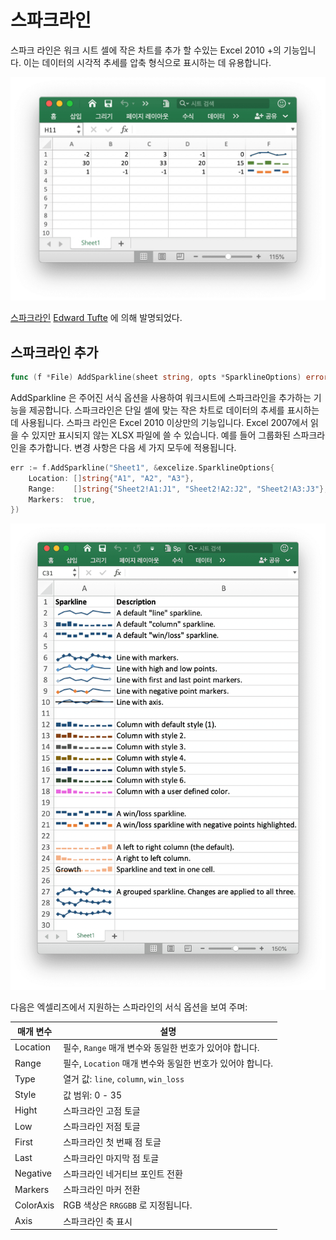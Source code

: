 # 스파크라인

스파크 라인은 워크 시트 셀에 작은 차트를 추가 할 수있는 Excel 2010 +의 기능입니다. 이는 데이터의 시각적 추세를 압축 형식으로 표시하는 데 유용합니다.

<p align="center"><img width="612" src="./images/sparkline_01.png" alt="create sparkline with excelize using Go"></p>

[스파크라인](https://en.wikipedia.org/wiki/Sparklines) [Edward Tufte](https://en.wikipedia.org/wiki/Edward_Tufte) 에 의해 발명되었다.

## 스파크라인 추가

```go
func (f *File) AddSparkline(sheet string, opts *SparklineOptions) error
```

AddSparkline 은 주어진 서식 옵션을 사용하여 워크시트에 스파크라인을 추가하는 기능을 제공합니다. 스파크라인은 단일 셀에 맞는 작은 차트로 데이터의 추세를 표시하는 데 사용됩니다. 스파크 라인은 Excel 2010 이상만의 기능입니다. Excel 2007에서 읽을 수 있지만 표시되지 않는 XLSX 파일에 쓸 수 있습니다. 예를 들어 그룹화된 스파크라인을 추가합니다. 변경 사항은 다음 세 가지 모두에 적용됩니다.

```go
err := f.AddSparkline("Sheet1", &excelize.SparklineOptions{
    Location: []string{"A1", "A2", "A3"},
    Range:    []string{"Sheet2!A1:J1", "Sheet2!A2:J2", "Sheet2!A3:J3"},
    Markers:  true,
})
```

<p align="center"><img width="651" src="./images/sparkline_02.png" alt="create sparkline with excelize using Go"></p>

다음은 엑셀리즈에서 지원하는 스파라인의 서식 옵션을 보여 주며:

매개 변수 | 설명
---|---
Location  | 필수, `Range` 매개 변수와 동일한 번호가 있어야 합니다.
Range     | 필수, `Location` 매개 변수와 동일한 번호가 있어야 합니다.
Type      | 열거 값: `line`, `column`, `win_loss`
Style     | 값 범위: 0 - 35
Hight     | 스파크라인 고점 토글
Low       | 스파크라인 저점 토글
First     | 스파크라인 첫 번째 점 토글
Last      | 스파크라인 마지막 점 토글
Negative  | 스파크라인 네거티브 포인트 전환
Markers   | 스파크라인 마커 전환
ColorAxis | RGB 색상은 `RRGGBB` 로 지정됩니다.
Axis      | 스파크라인 축 표시
